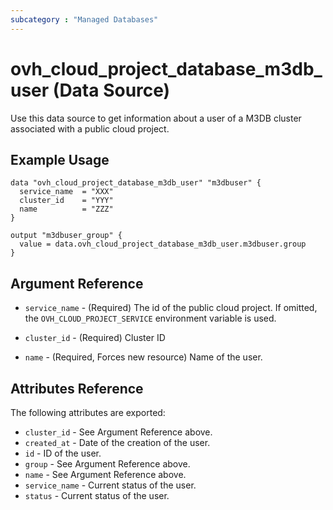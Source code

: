 ```yaml
---
subcategory : "Managed Databases"
---
```


# ovh_cloud_project_database_m3db_user (Data Source)

Use this data source to get information about a user of a M3DB cluster associated with a public cloud project.

## Example Usage

```hcl
data "ovh_cloud_project_database_m3db_user" "m3dbuser" {
  service_name  = "XXX"
  cluster_id    = "YYY"
  name          = "ZZZ"
}

output "m3dbuser_group" {
  value = data.ovh_cloud_project_database_m3db_user.m3dbuser.group
}
```

## Argument Reference

* `service_name` - (Required) The id of the public cloud project. If omitted,
  the `OVH_CLOUD_PROJECT_SERVICE` environment variable is used.

* `cluster_id` - (Required) Cluster ID

* `name` - (Required, Forces new resource) Name of the user.

## Attributes Reference

The following attributes are exported:

* `cluster_id` - See Argument Reference above.
* `created_at` - Date of the creation of the user.
* `id` - ID of the user.
* `group` - See Argument Reference above.
* `name` - See Argument Reference above.
* `service_name` - Current status of the user.
* `status` - Current status of the user.